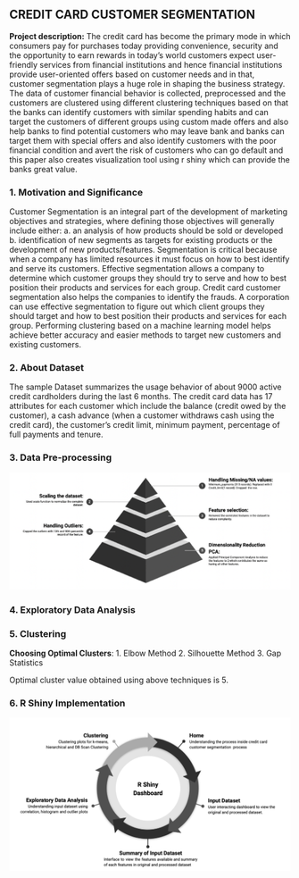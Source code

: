 ## CREDIT CARD CUSTOMER SEGMENTATION

**Project description:** The credit card has become the primary mode in which consumers pay for purchases today providing convenience, security and the opportunity to earn rewards in today’s world customers expect user-friendly services from financial institutions and hence financial institutions provide user-oriented offers based on customer needs and in that, customer segmentation plays a huge role in shaping the business strategy. The data of customer financial behavior is collected, preprocessed and the customers are clustered using different clustering techniques based on that the banks can identify customers with similar spending habits and can target the customers of different groups using custom made offers and also help banks to find potential customers who may leave bank and banks can target them with special offers and also identify customers with the poor financial condition and avert the risk of customers who can go default and this paper also creates visualization tool using r shiny which can provide the banks great value.

### 1. Motivation and Significance

Customer Segmentation is an integral part of the development of marketing objectives and strategies, where defining those objectives will generally include either:
a. an analysis of how products should be sold or developed
b. identification of new segments as targets for existing products or the development of new products/features. Segmentation is critical because when a company has limited resources it must focus on how to best identify and serve its customers. Effective segmentation allows a company to determine which customer groups they should try to serve and how to best position their products and services for each group. Credit card customer segmentation also helps the companies to identify the frauds. A corporation can use effective segmentation to figure out which client groups they should target and how to best position their products and services for each group. Performing clustering based on a machine learning model helps achieve better accuracy and easier methods to target new customers and existing customers.

### 2. About Dataset

The sample Dataset summarizes the usage behavior of about 9000 active credit cardholders during the last 6 months. The credit card data has 17 attributes for each customer which include the balance (credit owed by the customer), a cash advance
(when a customer withdraws cash using the credit card), the customer’s credit limit, minimum payment, percentage of full payments and tenure.

### 3. Data Pre-processing

<img src="Images/Preprocessing.png?raw=true"/>

### 4. Exploratory Data Analysis

### 5. Clustering

**Choosing Optimal Clusters**: 
        1. Elbow Method
        2. Silhouette Method
        3. Gap Statistics
        
Optimal cluster value obtained using above techniques is 5.

### 6. R Shiny Implementation

<img src="Images/RShiny.png?raw=true"/>
